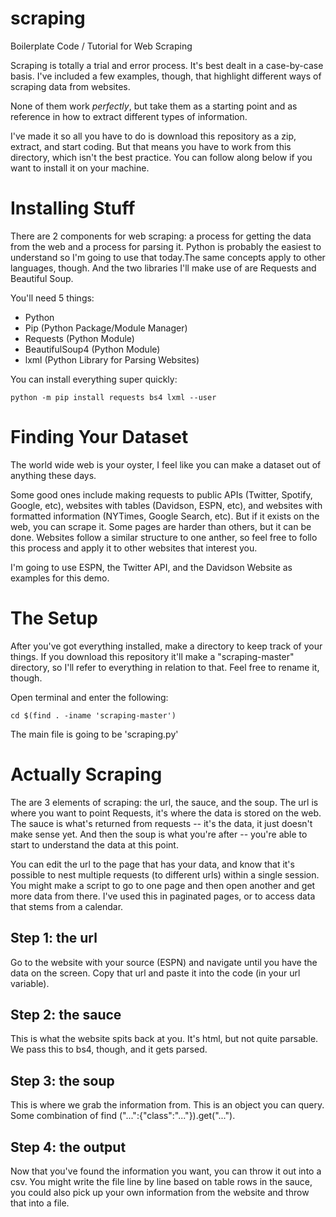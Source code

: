 # scraping
Boilerplate Code / Tutorial for Web Scraping

Scraping is totally a trial and error process. It's best dealt in a case-by-case basis. I've included a few examples, though, that highlight different ways of scraping data from websites.

None of them work *perfectly*, but take them as a starting point and as reference in how to extract different types of information.

I've made it so all you have to do is download this repository as a zip, extract, and start coding. But that means you have to work from this directory, which isn't the best practice. You can follow along below if you want to install it on your machine.

# Installing Stuff
There are 2 components for web scraping: a process for getting the data from the web and a process for parsing it. Python is probably the easiest to understand so I'm going to use that today.The same concepts apply to other languages, though. And the two libraries I'll make use of are Requests and Beautiful Soup.

You'll need 5 things:
 - Python
 - Pip (Python Package/Module Manager)
 - Requests (Python Module)
 - BeautifulSoup4 (Python Module)
 - lxml (Python Library for Parsing Websites)
 
You can install everything super quickly:
```
python -m pip install requests bs4 lxml --user
```

# Finding Your Dataset
The world wide web is your oyster, I feel like you can make a dataset out of anything these days.

Some good ones include making requests to public APIs (Twitter, Spotify, Google, etc), websites with tables (Davidson, ESPN, etc), and websites with formatted information (NYTimes, Google Search, etc). But if it exists on the web, you can scrape it. Some pages are harder than others, but it can be done. Websites follow a similar structure to one anther, so feel free to follo this process and apply it to other websites that interest you.

I'm going to use ESPN, the Twitter API, and the Davidson Website as examples for this demo.

# The Setup
After you've got everything installed, make a directory to keep track of your things. If you download this repository it'll make a "scraping-master" directory, so I'll refer to everything in relation to that. Feel free to rename it, though.

Open terminal and enter the following:
```
cd $(find . -iname 'scraping-master')
```

The main file is going to be 'scraping.py'

# Actually Scraping
The are 3 elements of scraping: the url, the sauce, and the soup. The url is where you want to point Requests, it's where the data is stored on the web. The sauce is what's returned from requests -- it's the data, it just doesn't make sense yet. And then the soup is what you're after -- you're able to start to understand the data at this point.

You can edit the url to the page that has your data, and know that it's possible to nest multiple requests (to different urls) within a single session. You might make a script to go to one page and then open another and get more data from there. I've used this in paginated pages, or to access data that stems from a calendar.

## Step 1: the url
Go to the website with your source (ESPN) and navigate until you have the data on the screen. Copy that url and paste it into the code (in your url variable).
## Step 2: the sauce
This is what the website spits back at you. It's html, but not quite parsable. We pass this to bs4, though, and it gets parsed.
## Step 3: the soup
This is where we grab the information from. This is an object you can query. Some combination of find ("...":{"class":"..."}).get("...").
## Step 4: the output
Now that you've found the information you want, you can throw it out into a csv. You might write the file line by line based on table rows in the sauce, you could also pick up your own information from the website and throw that into a file.
